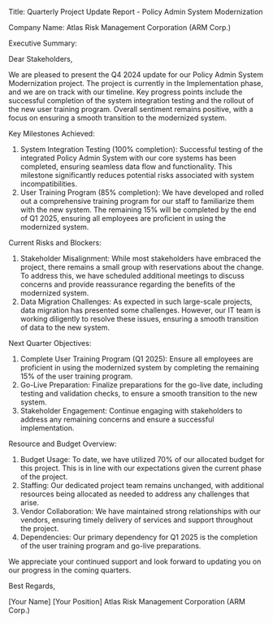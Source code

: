  Title: Quarterly Project Update Report - Policy Admin System Modernization

Company Name: Atlas Risk Management Corporation (ARM Corp.)

Executive Summary:

Dear Stakeholders,

We are pleased to present the Q4 2024 update for our Policy Admin System Modernization project. The project is currently in the Implementation phase, and we are on track with our timeline. Key progress points include the successful completion of the system integration testing and the rollout of the new user training program. Overall sentiment remains positive, with a focus on ensuring a smooth transition to the modernized system.

Key Milestones Achieved:

1. System Integration Testing (100% completion): Successful testing of the integrated Policy Admin System with our core systems has been completed, ensuring seamless data flow and functionality. This milestone significantly reduces potential risks associated with system incompatibilities.
2. User Training Program (85% completion): We have developed and rolled out a comprehensive training program for our staff to familiarize them with the new system. The remaining 15% will be completed by the end of Q1 2025, ensuring all employees are proficient in using the modernized system.

Current Risks and Blockers:

1. Stakeholder Misalignment: While most stakeholders have embraced the project, there remains a small group with reservations about the change. To address this, we have scheduled additional meetings to discuss concerns and provide reassurance regarding the benefits of the modernized system.
2. Data Migration Challenges: As expected in such large-scale projects, data migration has presented some challenges. However, our IT team is working diligently to resolve these issues, ensuring a smooth transition of data to the new system.

Next Quarter Objectives:

1. Complete User Training Program (Q1 2025): Ensure all employees are proficient in using the modernized system by completing the remaining 15% of the user training program.
2. Go-Live Preparation: Finalize preparations for the go-live date, including testing and validation checks, to ensure a smooth transition to the new system.
3. Stakeholder Engagement: Continue engaging with stakeholders to address any remaining concerns and ensure a successful implementation.

Resource and Budget Overview:

1. Budget Usage: To date, we have utilized 70% of our allocated budget for this project. This is in line with our expectations given the current phase of the project.
2. Staffing: Our dedicated project team remains unchanged, with additional resources being allocated as needed to address any challenges that arise.
3. Vendor Collaboration: We have maintained strong relationships with our vendors, ensuring timely delivery of services and support throughout the project.
4. Dependencies: Our primary dependency for Q1 2025 is the completion of the user training program and go-live preparations.

We appreciate your continued support and look forward to updating you on our progress in the coming quarters.

Best Regards,

[Your Name]
[Your Position]
Atlas Risk Management Corporation (ARM Corp.)